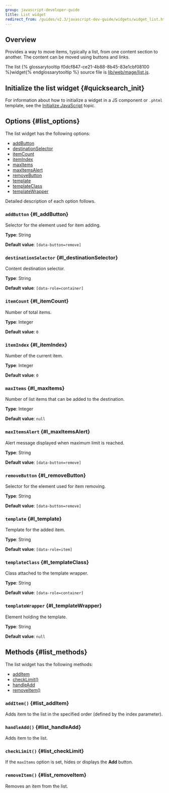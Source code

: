 ```yaml
---
group: javascript-developer-guide
title: List widget
redirect_from: /guides/v2.3/javascript-dev-guide/widgets/widget_list.html
---
```


## Overview

Provides a way to move items, typically a list, from one content section to another.
The content can be moved using buttons and links. 

The list {% glossarytooltip f0dcf847-ce21-4b88-8b45-83e1cbf08100 %}widget{% endglossarytooltip %} source file is [lib/web/mage/list.js].

## Initialize the list widget {#quicksearch_init}

For information about how to initialize a widget in a JS component or `.phtml` template, see the [Initialize JavaScript] topic.

## Options {#list_options}

The list widget has the following options:

* [addButton](#l_addButton)
* [destinationSelector](#l_destinationSelector)
* [itemCount](#l_itemCount)
* [itemIndex](#l_itemIndex)
* [maxItems](#l_maxItems)
* [maxItemsAlert](#l_maxItemsAlert)
* [removeButton](#l_removeButton)
* [template](#l_template)
* [templateClass](#l_templateClass)
* [templateWrapper](#l_templateWrapper)

Detailed description of each option follows.

### `addButton` {#l_addButton}

Selector for the element used for item adding. 

**Type**: String

**Default value**: `[data-button=remove]`

### `destinationSelector` {#l_destinationSelector}

Content destination selector.

**Type**: String

**Default value**: `[data-role=container]`

### `itemCount` {#l_itemCount}

Number of total items.

**Type**: Integer 

**Default value**: `0`

### `itemIndex` {#l_itemIndex}

Number of the current item.

**Type**: Integer

**Default value**: `0`

### `maxItems` {#l_maxItems}

Number of list items that can be added to the destination.

**Type**: Integer

**Default value**: `null`

### `maxItemsAlert` {#l_maxItemsAlert}

Alert message displayed when maximum limit is reached.

**Type**: String

**Default value**: `[data-button=remove]`

### `removeButton` {#l_removeButton}

Selector for the element used for item removing. 

**Type**: String

**Default value**: `[data-button=remove]`

### `template` {#l_template}

Template for the added item.

**Type**: String

**Default value**: `[data-role=item]`

### `templateClass` {#l_templateClass}

Class attached to the template wrapper.

**Type**: String

**Default value**: `[data-role=container]`

### `templateWrapper` {#l_templateWrapper}

Element holding the template.

**Type**: String

**Default value**: `null`

## Methods {#list_methods}

The list widget has the following methods:

* [addItem](#list_addItem)
* [checkLimit()](#list_checkLimit)
* [handleAdd](#list_handleAdd)
* [removeItem()](#list_removeItem)

### `addItem()` {#list_addItem}

Adds item to the list in the specified order (defined by the index parameter).

### `handleAdd()` {#list_handleAdd}

Adds item to the list.

### `checkLimit()` {#list_checkLimit}

If the `maxItems` option is set, hides or displays the **Add** button.

### `removeItem()` {#list_removeItem}

Removes an item from the list.

[lib/web/mage/list.js]: {{site.mage2000url}}lib/web/mage/list.js

[initialize javascript]: {{page.baseurl}}/javascript-development/core-concepts/script-initialize-call.html

